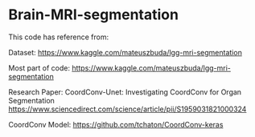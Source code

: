 # Brain-MRI-segmentation

This code has reference from:

Dataset: https://www.kaggle.com/mateuszbuda/lgg-mri-segmentation

Most part of code: https://www.kaggle.com/mateuszbuda/lgg-mri-segmentation

Research Paper: CoordConv-Unet: Investigating CoordConv for Organ Segmentation https://www.sciencedirect.com/science/article/pii/S1959031821000324

CoordConv Model: https://github.com/tchaton/CoordConv-keras
